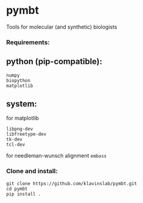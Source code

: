 # pymbt

Tools for molecular (and synthetic) biologists

### Requirements:

python (pip-compatible):
------------------------
```
numpy  
biopython  
matplotlib  
```

system:
-------

for matplotlib

```
libpng-dev
libfreetype-dev 
tk-dev
tcl-dev
```

for needleman-wunsch alignment
```emboss```

### Clone and install:
```
git clone https://github.com/klavinslab/pymbt.git
cd pymbt  
pip install .
```
